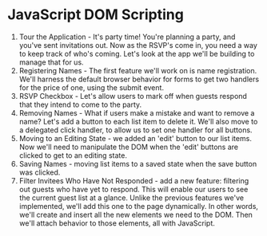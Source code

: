 # JavaScript DOM Scripting

1. Tour the Application - It's party time! You're planning a party, and you've sent invitations out. Now as the RSVP's come in, you need a way to keep track of who's coming. Let's look at the app we'll be building to manage that for us.
2. Registering Names - The first feature we'll work on is name registration. We'll harness the default browser behavior for forms to get two handlers for the price of one, using the submit event.
3. RSVP Checkbox - Let's allow users to mark off when guests respond that they intend to come to the party.
4. Removing Names - What if users make a mistake and want to remove a name? Let's add a button to each list item to delete it. We'll also move to a delegated click handler, to allow us to set one handler for all buttons.
5. Moving to an Editing State - we added an 'edit' button to our list items. Now we'll need to manipulate the DOM when the 'edit' buttons are clicked to get to an editing state.
6. Saving Names -  moving list items to a saved state when the save button was clicked. 
7. Filter Invitees Who Have Not Responded - add a new feature: filtering out guests who have yet to respond. This will enable our users to see the current guest list at a glance. Unlike the previous features we've implemented, we'll add this one to the page dynamically. In other words, we'll create and insert all the new elements we need to the DOM. Then we'll attach behavior to those elements, all with JavaScript.

